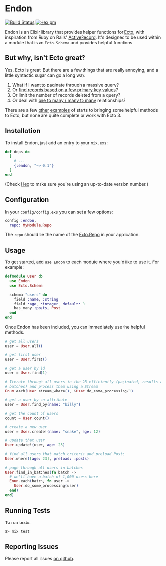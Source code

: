 # Endon
[![Build Status](https://secure.travis-ci.org/bmuller/endon.png?branch=master)](https://travis-ci.org/bmuller/endon)
[![Hex pm](http://img.shields.io/hexpm/v/endon.svg?style=flat)](https://hex.pm/packages/endon)

Endon is an Elixir library that provides helper functions for [Ecto](https://hexdocs.pm/ecto/getting-started.html#content), with inspiration from Ruby on Rails' [ActiveRecord](https://guides.rubyonrails.org/active_record_basics.html).  It's designed to be used within a module that is an `Ecto.Schema` and provides helpful functions.

## But why, isn't Ecto great?
Yes, Ecto is great.  But there are a few things that are really annoying, and a little syntactic sugar can go a long way.

1. What if I want to [paginate through a massive query](https://api.rubyonrails.org/classes/ActiveRecord/Batches.html#method-i-find_in_batches)?
1. Or [find records based on a few primary key values](https://api.rubyonrails.org/classes/ActiveRecord/FinderMethods.html#method-i-find)?
1. Or limit the number of records deleted from a query?
1. Or deal with [one to many / many to many](https://api.rubyonrails.org/classes/ActiveRecord/Associations/CollectionProxy.html) relationships?

There are a few [other](https://github.com/meyercm/base_model) [examples](http://rocket-science.ru/hacking/2018/10/30/active-record-smell-in-elixir) of starts to bringing some helpful methods to Ecto, but none are quite complete or work with Ecto 3.

## Installation

To install Endon, just add an entry to your `mix.exs`:

``` elixir
def deps do
  [
    # ...
    {:endon, "~> 0.1"}
  ]
end
```

(Check [Hex](https://hex.pm/packages/endon) to make sure you're using an up-to-date version number.)

## Configuration

In your `config/config.exs` you can set a few options:

``` elixir
config :endon,
  repo: MyModule.Repo
```

The `repo` should be the name of the [Ecto.Repo](https://hexdocs.pm/ecto/Ecto.Repo.html) in your application.

## Usage

To get started, add `use Endon` to each module where you'd like to use it.  For example:

``` elixir
defmodule User do
  use Endon
  use Ecto.Schema

  schema "users" do
    field :name, :string
    field :age, :integer, default: 0
    has_many :posts, Post
  end
end
```

Once Endon has been included, you can immediately use the helpful methods.

``` elixir
# get all users
user = User.all()

# get first user
user = User.first()

# get a user by id
user = User.find(1)

# Iterate through all users in the DB efficiently (paginated, results are queried in
# batches) and process them using a Stream
Enum.each(User.stream_where(), &User.do_some_processing/1)

# get a user by an attribute
user = User.find_by(name: "billy")

# get the count of users
count = User.count()

# create a new user
user = User.create!(name: "snake", age: 12)

# update that user
User.update!(user, age: 23)

# find all users that match criteria and preload Posts
User.where([age: 23], preload: :posts)

# page through all users in batches
User.find_in_batches(fn batch ->
  # we'll have a batch of 1,000 users here
  Enun.each(batch, fn user ->
    User.do_some_processing(user)
  end)
end)
```

## Running Tests

To run tests:

``` shell
$> mix test
```

## Reporting Issues

Please report all issues [on github](https://github.com/bmuller/endon/issues).
